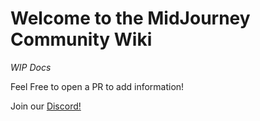 # Welcome to the MidJourney Community Wiki
*WIP Docs*

Feel Free to open a PR to add information!

Join our [Discord!](https://discord.gg/CN4xnR9sEa)